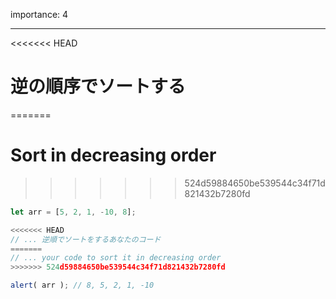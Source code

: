 importance: 4

---

<<<<<<< HEAD
# 逆の順序でソートする
=======
# Sort in decreasing order
>>>>>>> 524d59884650be539544c34f71d821432b7280fd

```js
let arr = [5, 2, 1, -10, 8];

<<<<<<< HEAD
// ... 逆順でソートをするあなたのコード
=======
// ... your code to sort it in decreasing order
>>>>>>> 524d59884650be539544c34f71d821432b7280fd

alert( arr ); // 8, 5, 2, 1, -10
```
